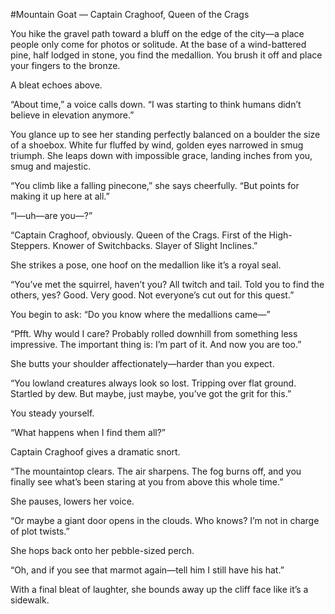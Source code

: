 #Mountain Goat — Captain Craghoof, Queen of the Crags

You hike the gravel path toward a bluff on the edge of the city—a place people only come for photos or solitude. At the base of a wind-battered pine, half lodged in stone, you find the medallion. You brush it off and place your fingers to the bronze.

A bleat echoes above.

“About time,” a voice calls down. “I was starting to think humans didn’t believe in elevation anymore.”

You glance up to see her standing perfectly balanced on a boulder the size of a shoebox. White fur fluffed by wind, golden eyes narrowed in smug triumph. She leaps down with impossible grace, landing inches from you, smug and majestic.

“You climb like a falling pinecone,” she says cheerfully. “But points for making it up here at all.”

“I—uh—are you—?”

“Captain Craghoof, obviously. Queen of the Crags. First of the High-Steppers. Knower of Switchbacks. Slayer of Slight Inclines.”

She strikes a pose, one hoof on the medallion like it’s a royal seal.

“You’ve met the squirrel, haven’t you? All twitch and tail. Told you to find the others, yes? Good. Very good. Not everyone’s cut out for this quest.”

You begin to ask: “Do you know where the medallions came—”

“Pfft. Why would I care? Probably rolled downhill from something less impressive. The important thing is: I’m part of it. And now you are too.”

She butts your shoulder affectionately—harder than you expect.

“You lowland creatures always look so lost. Tripping over flat ground. Startled by dew. But maybe, just maybe, you’ve got the grit for this.”

You steady yourself.

“What happens when I find them all?”

Captain Craghoof gives a dramatic snort.

“The mountaintop clears. The air sharpens. The fog burns off, and you finally see what’s been staring at you from above this whole time.”

She pauses, lowers her voice.

“Or maybe a giant door opens in the clouds. Who knows? I’m not in charge of plot twists.”

She hops back onto her pebble-sized perch.

“Oh, and if you see that marmot again—tell him I still have his hat.”

With a final bleat of laughter, she bounds away up the cliff face like it’s a sidewalk.